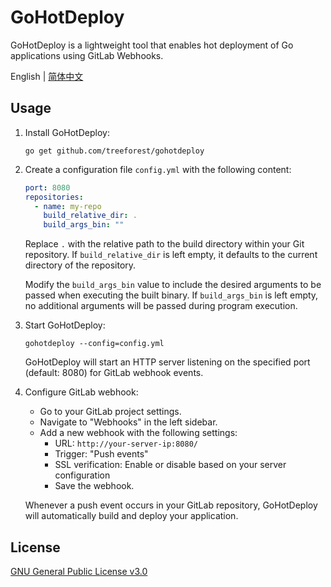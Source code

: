 # GoHotDeploy

GoHotDeploy is a lightweight tool that enables hot deployment of Go applications using GitLab Webhooks.

English | [简体中文](https://github.com/treeforest/gohotdeploy/blob/main/README-zh_cn.md)

## Usage

1. Install GoHotDeploy:    

   ```shell
   go get github.com/treeforest/gohotdeploy
   ```

2. Create a configuration file `config.yml` with the following content:

   ```yaml
   port: 8080
   repositories:
     - name: my-repo
       build_relative_dir: .
       build_args_bin: ""
   ```

   Replace `.` with the relative path to the build directory within your Git repository. If `build_relative_dir` is left empty, it defaults to the current directory of the repository.

   Modify the `build_args_bin` value to include the desired arguments to be passed when executing the built binary. If `build_args_bin` is left empty, no additional arguments will be passed during program execution.

3. Start GoHotDeploy:

   ```shell
   gohotdeploy --config=config.yml
   ```

   GoHotDeploy will start an HTTP server listening on the specified port (default: 8080) for GitLab webhook events.

4. Configure GitLab webhook:

   - Go to your GitLab project settings.
   - Navigate to "Webhooks" in the left sidebar.
   - Add a new webhook with the following settings:
     - URL: `http://your-server-ip:8080/`
     - Trigger: "Push events"
     - SSL verification: Enable or disable based on your server configuration
     - Save the webhook.

   Whenever a push event occurs in your GitLab repository, GoHotDeploy will automatically build and deploy your application.

## License

[GNU General Public License v3.0](https://github.com/treeforest/gohotdeploy/blob/main/LICENSE)

